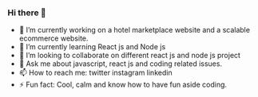 ### Hi there 👋


- 🔭 I’m currently working on a hotel marketplace website and a scalable ecommerce website.
- 🌱 I’m currently learning React js and Node js
- 👯 I’m looking to collaborate on different react js and node js project
- 💬 Ask me about javascript, react js and coding related issues.
- 📫 How to reach me: twitter instagram linkedin
- ⚡ Fun fact: Cool, calm and know how to have fun aside coding.

<!--
**devtonero/devtonero** is a ✨ _special_ ✨ repository because its `README.md` (this file) appears on your GitHub profile.

Here are some ideas to get you started:

-->

